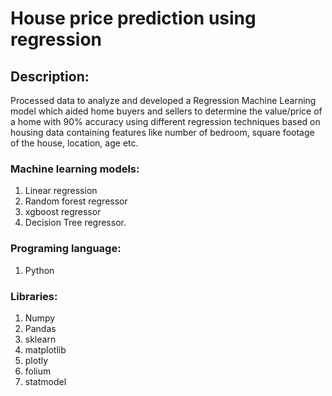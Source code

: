 # House price prediction using regression

## Description:
Processed data to analyze and developed a Regression Machine Learning model which aided home buyers and sellers to determine the value/price of a home with 90% accuracy using different regression techniques based on housing data containing features like number of bedroom, square footage of the house, location, age etc.

### Machine learning models:
1. Linear regression
2. Random forest regressor
3. xgboost regressor
4. Decision Tree regressor. 

### Programing language:
1. Python

### Libraries:
1. Numpy
2. Pandas
3. sklearn
4. matplotlib
5. plotly
6. folium
7. statmodel

